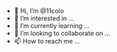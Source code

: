 - 👋 Hi, I’m @11colo
- 👀 I’m interested in ...
- 🌱 I’m currently learning ...
- 💞️ I’m looking to collaborate on ...
- 📫 How to reach me ...

<!---
11colo/11colo is a ✨ special ✨ repository because its `README.md` (this file) appears on your GitHub profile.
You can click the Preview link to take a look at your changes.
--->
